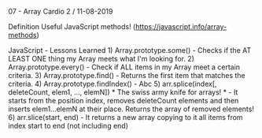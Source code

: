 07 - Array Cardio 2 / 11-08-2019

Definition
    Useful JavaScript methods! (https://javascript.info/array-methods)

JavaScript - Lessons Learned
    1) Array.prototype.some()
        - Checks if the AT LEAST ONE thing my Array meets what I'm looking for.
    2) Array.prototype.every()
        - Check if ALL items in my Array meet a certain criteria.
    3) Array.prototype.find()
        - Returns the first item that matches the criteria.
    4) Array.prototype.findIndex()
        - Abc 
    5) arr.splice(index[, deleteCount, elem1, ..., elemN]) * The swiss army knife for arrays! *
        - It starts from the position index, removes deleteCount elements and then inserts
            elem1...elemN at their place. Returns the array of removed elements!
    6) arr.slice(start, end)
        - It returns a new array copying to it all items from index start to
            end (not including end)